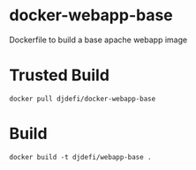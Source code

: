 docker-webapp-base
==================

Dockerfile to build a base apache webapp image

Trusted Build
==================
    docker pull djdefi/docker-webapp-base

Build
==================
    docker build -t djdefi/webapp-base .
    

